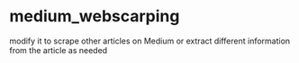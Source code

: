 # medium_webscarping
modify it to scrape other articles on Medium or extract different information from the article as needed
